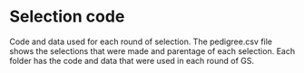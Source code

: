 # Selection code
Code and data used for each round of selection. The pedigree.csv file shows the selections that were made and parentage of each selection. Each folder has the code and data that were used in each round of GS.
